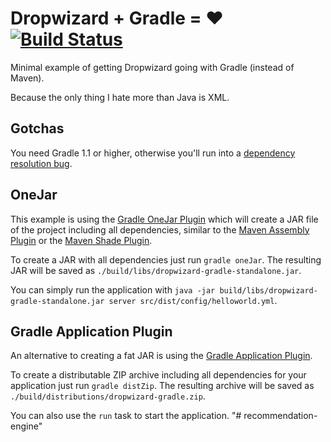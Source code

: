 # Dropwizard + Gradle = &hearts; [![Build Status](https://secure.travis-ci.org/smarchive/dropwizard-gradle.png)](http://travis-ci.org/smarchive/dropwizard-gradle)

Minimal example of getting Dropwizard going with Gradle (instead of Maven).

Because the only thing I hate more than Java is XML.

## Gotchas

You need Gradle 1.1 or higher, otherwise you'll run into a [dependency resolution bug](http://issues.gradle.org/browse/GRADLE-2285).

## OneJar

This example is using the [Gradle OneJar Plugin](https://github.com/rholder/gradle-one-jar) which will create
a JAR file of the project including all dependencies, similar to the [Maven Assembly Plugin](http://maven.apache.org/plugins/maven-assembly-plugin/)
or the [Maven Shade Plugin](http://maven.apache.org/plugins/maven-shade-plugin/).

To create a JAR with all dependencies just run `gradle oneJar`. The resulting JAR will be saved as `./build/libs/dropwizard-gradle-standalone.jar`.

You can simply run the application with `java -jar build/libs/dropwizard-gradle-standalone.jar server src/dist/config/helloworld.yml`.

## Gradle Application Plugin

An alternative to creating a fat JAR is using the [Gradle Application Plugin](http://www.gradle.org/docs/current/userguide/application_plugin.html).

To create a distributable ZIP archive including all dependencies for your application just run `gradle distZip`. The
resulting archive will be saved as `./build/distributions/dropwizard-gradle.zip`.

You can also use the `run` task to start the application.
"# recommendation-engine" 
